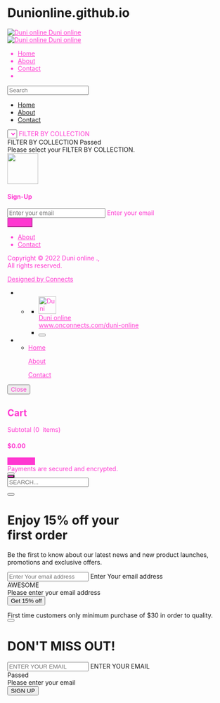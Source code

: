 # Dunionline.github.io
<!DOCTYPE html>
<html lang="en">
<head>
<title>Home - Duni online </title>

<meta charset="UTF-8">
<meta name="robots" content="noindex" />
<meta name="google" content="notranslate">
<meta http-equiv="Content-Language" content="en">
<meta name="color-scheme" content="dark light">
<meta name="viewport" content="width=device-width, initial-scale=1, shrink-to-fit=no, maximum-scale=1.0, user-scalable=no">


<meta name="title" content="Duni online ">
<meta name="description" content="Jsjsn">
<link rel="apple-touch-icon" sizes="36x36" href="https://www.onconnects.com/assets/uploads/media/fav/4b64ee580d3b6858727d4d6d2e1071c21668202148631/android-icon-36x36.png?v=ebb24bc3d14b7e718ea5eda7aec71354">
<link rel="apple-touch-icon" sizes="48x48" href="https://www.onconnects.com/assets/uploads/media/fav/4b64ee580d3b6858727d4d6d2e1071c21668202148631/android-icon-48x48.png?v=ebb24bc3d14b7e718ea5eda7aec71354">
<link rel="apple-touch-icon" sizes="57x57" href="https://www.onconnects.com/assets/uploads/media/fav/4b64ee580d3b6858727d4d6d2e1071c21668202148631/apple-icon-57x57.png?v=ebb24bc3d14b7e718ea5eda7aec71354">
<link rel="apple-touch-icon" sizes="60x60" href="https://www.onconnects.com/assets/uploads/media/fav/4b64ee580d3b6858727d4d6d2e1071c21668202148631/apple-icon-60x60.png?v=ebb24bc3d14b7e718ea5eda7aec71354">
<link rel="apple-touch-icon" sizes="70x70" href="https://www.onconnects.com/assets/uploads/media/fav/4b64ee580d3b6858727d4d6d2e1071c21668202148631/ms-icon-70x70.png?v=ebb24bc3d14b7e718ea5eda7aec71354">
<link rel="apple-touch-icon" sizes="72x72" href="https://www.onconnects.com/assets/uploads/media/fav/4b64ee580d3b6858727d4d6d2e1071c21668202148631/apple-icon-72x72.png?v=ebb24bc3d14b7e718ea5eda7aec71354">
<link rel="apple-touch-icon" sizes="76x76" href="https://www.onconnects.com/assets/uploads/media/fav/4b64ee580d3b6858727d4d6d2e1071c21668202148631/apple-icon-76x76.png?v=ebb24bc3d14b7e718ea5eda7aec71354">
<link rel="icon" sizes="96x96" href="https://www.onconnects.com/assets/uploads/media/fav/4b64ee580d3b6858727d4d6d2e1071c21668202148631/favicon-32x32.png?v=ebb24bc3d14b7e718ea5eda7aec71354">
<link rel="apple-touch-icon" sizes="114x114" href="https://www.onconnects.com/assets/uploads/media/fav/4b64ee580d3b6858727d4d6d2e1071c21668202148631/apple-icon-114x114.png?v=ebb24bc3d14b7e718ea5eda7aec71354">
<link rel="apple-touch-icon" sizes="120x120" href="https://www.onconnects.com/assets/uploads/media/fav/4b64ee580d3b6858727d4d6d2e1071c21668202148631/apple-icon-120x120.png?v=ebb24bc3d14b7e718ea5eda7aec71354">
<link rel="apple-touch-icon" sizes="144x144" href="https://www.onconnects.com/assets/uploads/media/fav/4b64ee580d3b6858727d4d6d2e1071c21668202148631/apple-icon-144x144.png?v=ebb24bc3d14b7e718ea5eda7aec71354">
<link rel="apple-touch-icon" sizes="150x150" href="https://www.onconnects.com/assets/uploads/media/fav/4b64ee580d3b6858727d4d6d2e1071c21668202148631/ms-icon-150x150.png?v=ebb24bc3d14b7e718ea5eda7aec71354">
<link rel="apple-touch-icon" sizes="152x152" href="https://www.onconnects.com/assets/uploads/media/fav/4b64ee580d3b6858727d4d6d2e1071c21668202148631/apple-icon-152x152.png?v=ebb24bc3d14b7e718ea5eda7aec71354">
<link rel="apple-touch-icon" sizes="180x180" href="https://www.onconnects.com/assets/uploads/media/fav/4b64ee580d3b6858727d4d6d2e1071c21668202148631/apple-icon-180x180.png?v=ebb24bc3d14b7e718ea5eda7aec71354">
<link rel="icon" sizes="192x192" href="https://www.onconnects.com/assets/uploads/media/fav/4b64ee580d3b6858727d4d6d2e1071c21668202148631/apple-icon-precomposed.png?v=ebb24bc3d14b7e718ea5eda7aec71354">
<link rel="apple-touch-icon" sizes="310x310" href="https://www.onconnects.com/assets/uploads/media/fav/4b64ee580d3b6858727d4d6d2e1071c21668202148631/ms-icon-310x310.png?v=ebb24bc3d14b7e718ea5eda7aec71354">
<link rel="icon" sizes="32x32" href="https://www.onconnects.com/assets/uploads/media/fav/4b64ee580d3b6858727d4d6d2e1071c21668202148631/favicon-96x96.png?v=ebb24bc3d14b7e718ea5eda7aec71354">
<link rel="icon" sizes="16x16" href="https://www.onconnects.com/assets/uploads/media/fav/4b64ee580d3b6858727d4d6d2e1071c21668202148631/favicon-16x16.png?v=ebb24bc3d14b7e718ea5eda7aec71354">
<link rel="stylesheet" type="text/css" href="https://www.onconnects.com/assets/wa/css/bootstrap.min.css">

<link rel="stylesheet" type="text/css" href="https://www.onconnects.com/assets/wa/css/ionicons.min.css">

<link rel="stylesheet" type="text/css" href="https://www.onconnects.com/assets/wa/css/font-awesome.min.css">
<link rel="stylesheet" href="https://www.onconnects.com/assets/wa/css/base.css?v=0.0.6.357" id="baseCss">
<link rel="stylesheet" href="https://www.onconnects.com/assets/wa/css/style.css?v=0.0.6.357" id="styleCss">

<link rel="stylesheet" type="text/css" href="https://www.onconnects.com/assets/wa/css/site.css?v=0.0.6.357">
<link rel="stylesheet" type="text/css" href="https://www.onconnects.com/assets/wa/css/site-responsive.css?v=0.0.6.357">

<link rel="stylesheet" type="text/css" href="https://www.onconnects.com/assets/wa/css/responsive.css?v=0.0.6.357">



<style type="text/css">
			   
			.top-header *,
			.contact-inn *,
			#siteBottom *:not(#btnSubmitCusSignUp):not(.successMsg),
			.menu li a,
			.menu li a:hover,
			.footer .site-links li a,
			.footer .site-links li a:hover,
			.pro-ttl,
			.cart-item-detail div:nth-child(1),
			.contact-inn p,
			a:not(.menuicon):not(.btn):not(.footer-menu a):not(.page-link,.menu2 ul li a,.menu2 ul li ul li a)
			.sitePuCusPage .scp .container,
			.sitePuAbout .container,
			.input-form.color-dark .sel-box>label,
			.input-form.color-dark select,
			.pro-price .txt-dklt,
			.sitePuProduct .container:not(#mchHdrCon .container),
			.sitePuProduct #details .txt-dklt,
			#cartModal *,
			.pro-qun *,
			.sitePuCheckout *:not(.pac-item-query,.pac-matched),
			.pagination .page-link:not(.act),
			.scp div,
			.user-menu ul li a,
			.user-menu .txt-info
			{
				font-family: var(--fontSemiBold)!important;
			}
			   
				.top-header *,
				.contact-inn *,
				#siteBottom *:not(#btnSubmitCusSignUp):not(.successMsg),
				.menu li a,
				.menu li a:hover,
				.footer .site-links li a,
				.footer .site-links li a:hover,
				.pro-ttl,
				.cart-item-detail div:nth-child(1),
				.contact-inn p,
				a:not(.menuicon):not(.btn):not(.footer-menu a):not(.page-link,.menu2 ul li a,.menu2 ul li ul li a)
				.sitePuCusPage .scp .container,
				.sitePuAbout .container,
				.input-form.color-dark .sel-box::after,
				.input-form.color-dark .sel-box>label,
				.input-form.color-dark select,
				.pro-price .txt-dklt,
				.sitePuProduct .container:not(#mchHdrCon .container),
				.sitePuProduct #details .txt-dklt,
				#cartModal *,
				.pro-qun *,
				.sitePuCheckout *:not(.pac-item-query,.pac-matched),
				.pagination .page-link:not(.act),
				.scp div,
				.user-menu ul li a,
				.user-menu .txt-info,
				.user-menu .btnShare ion-icon
				{
					color: #ff38d1!important;
				}
				.footer .site-links li:not(:last-child):after,
				.btn:not(.header .btn,.btnShare,.payp-box .btn):not(#activateStripCon .btn):not(#aaFtr button):not(.btn-number),
				.page-link.act,
				#btn-discount,
				#mapMarker,
				.cart-item .btn-number,
				.product-detail select {
					background: #ff38d1!important;
					background-color: #ff38d1!important;
				}
				#btn-discount,
				div#cart-body div.cart-item-detail div.pro-qun button.btn-number i,
				.btn:not(.header .btn):not(#activateStripCon .btn):not(#aaFtr button):not(.btn-number):not(.btnShare) {
					color: var(--cBodyBg)!important;
				}
				#mapMarker:after {
					border-top: 18px solid #ff38d1!important;
				}
				#map {
					border-color: #ff38d1!important;
				}
			
			select option:hover{
				cursor: pointer;
			}
			.tooltip.show {
				opacity: 1 !important;
			}
    			</style>


<script type="text/javascript" src="https://cdn.jsdelivr.net/npm/popper.js@1.16.0/dist/umd/popper.min.js"></script>


<script type="module" src="https://unpkg.com/ionicons@5.4.0/dist/ionicons/ionicons.esm.js"></script>
<script nomodule="" src="https://unpkg.com/ionicons@5.4.0/dist/ionicons/ionicons.js"></script>


<script type="text/javascript">
							
            var baseUrl = "https://www.onconnects.com";
            var httpAssets = "https://www.onconnects.com/assets/";
            var httpAssetsWa = "https://www.onconnects.com/assets/wa/";
            var httpMedia = "https://www.onconnects.com/assets/uploads/media/";
            var siteUrl = "https://www.onconnects.com/";
            var apiUrl  = "https://www.onconnects.com/api/";
            var siteVer = "0.0.6.357";
            var appDomain = "www.onconnects.com";
            var cookiePrefix = "cnct-";
            var oRequest = {
                bIsTPD: Boolean(""),
                site_sh: "duni-online"
            };
        					</script>

</head>
<body class="d-none siteAuto sitePuHome">
<div class="row m-0" id="siteContent">
<div class="top-header  col-12">

<div class="mobile-header">
<div class="container d-flex align-items-center">

<div class="logo-mobile flex-fill">
<a href="https://www.onconnects.com/duni-online">
<img src="https://www.onconnects.com/assets/uploads/media/5365_1668202148_0fcd33955c5a73e59a6c_300x300.png" alt="Duni online " class="rounded-circle">
<span class="ff-sb">
Duni online </span>
</a>
</div>
<div>
<a href="#" data-toggle="sidebar-collapse" trgt="#sidebar-container" class="menuicon d-flex align-items-center pr-2">
<div class="d-flex w-100 justify-content-start align-items-center setting-icon">
<ion-icon name="menu-outline" class="ion-lg"></ion-icon>
</div>
</a>
</div>
<div class="mobile-cart">
<a class="view-cart position-relative">
<ion-icon name="bag-handle" class="ion-lg"></ion-icon>
<span class="cart-items-count m-0 d-none"></span>
</a>
</div>
<div class="clear"></div>
</div>
</div>
<div class="top-head hide-l900">
<div class="container">
<div class="row">
<div class="col-12">
<div class="logo">
<a href="https://www.onconnects.com/duni-online">
<img src="https://www.onconnects.com/assets/uploads/media/5365_1668202148_0fcd33955c5a73e59a6c_300x300.png" alt="Duni online " class="rounded-circle">
<span class="ff-sb">Duni online </span>
</a>

</div>
<ul class="menu d-flex justify-content-center align-items-center">
<li><a href="https://www.onconnects.com/duni-online">Home</a></li>
 <li><a href="https://www.onconnects.com/duni-online/about">About</a></li>
<li><a href="https://www.onconnects.com/duni-online/contact">Contact</a></li>

<li><a class="view-cart position-relative">
<ion-icon name="bag-handle" class="ion-lg"></ion-icon><span class="cart-items-count m-0 d-none"></span>
</a></li>
</ul>
<div class="clear"></div>
</div>
</div>
</div>
</div>
</div>
<div id="mySidenav" class="sidenav">
<a href="javascript:void(0)" class="closebtn" onclick="closeNav()">
<i class="ion ion-ios-close"></i>
<div class="clear"></div>
</a>
<div class="form-label-group has-search bgr">
<span class="ion ion-ios-search form-control-feedback"></span>
<input type="text" class="form-control min_height50" placeholder="Search">
</div>
<ul class="menu-mobile">
<li><a href="https://www.onconnects.com/duni-online">Home</a></li>
<li><a href="https://www.onconnects.com/duni-online/about">About</a></li>
<li><a href="https://www.onconnects.com/duni-online/contact">Contact</a></li>

</ul>
</div> <div class="container">
<div id="ntfySec"></div>
<div class="contents">
<div class="row" id="col-con">
<div class="col-12">
<div class="input-form iw color-dark"><div class="form-label-group"><div class="sel-box ab-feedback"><select name="product_filter" id="product_filter" class="form-control product-filter pro-tag" placeholder="FILTER BY COLLECTION">
</select>
<label for="product_filter">FILTER BY COLLECTION</label><div class="valid-feedback">FILTER BY COLLECTION Passed <ion-icon name="checkmark-circle"></ion-icon></div><div class="invalid-feedback">Please select your FILTER BY COLLECTION.</div></div></div></div> </div>
</div>
<div class="col p-0" id="productCon"></div>
<div id="pagingCon"></div>
<div class="col text-center d-none" id="loader">
<img src="https://www.onconnects.com/assets/imgs/loader.svg" height="70" width="70" alt="" srcset="">
</div>
</div>
</div>
</div>
<div class="container p-fm" id="siteBottom">
<div class="newsletter col-12 p-0 mt-2">
<div class="row">
<div class="col-12 offset-lg-4 col-lg-4">
<form action="https://www.onconnects.com/duni-online" class="text-center" novalidate="" id="cusSignUp" method="post" accept-charset="utf-8">
<h4 class="text-center text-uppercase">Sign-Up</h4><div class="form-label-group iw m-0"><input type="email" name="email" value="" class="form-control text-center" required="true" placeholder="Enter your email" id="email" />
<label for="email" class="w-100 text-center">Enter your email</label></div><div class="form-group text-center"><button type="submit" class="btn text-uppercase btn-md mt-3" disabled="true" id="btnSubmitCusSignUp">Submit</button>
</div></form> </div>
</div>
</div>
<div class="footer mt-3 w-100 pb-0 mb-0">
<div class="row">
<div class="col-12">
<ul class="mb-1">









</ul>
</div>
</div>
<div class="row site-links">
<div class="col-12">
<ul class="mb-0">
<li>
<a href="https://www.onconnects.com/duni-online/about">
About
</a>
</li>
<li>
<a href="https://www.onconnects.com/duni-online/contact">
Contact
</a>
</li>
</ul>
<ul class="mb-1" id="scp"></ul>
<p class="txt-dklt f-sm">
Copyright © 2022 Duni online .,<br>All rights reserved.
</p>
</div>
</div>
<div class="col-12" id="design-by"><a href="https://onelink.to/connects" target="_blank"><span>Designed by Connects</span></a></div>
</div>
</div>
<div id="sidebar-container" class="sidebar-expanded" acteon='{"trgt":"#siteContent, #siteBottom","class":"ios-blur"}'>
<div class="menu2 user-menu">
<ul class="list-group">
<li>
<ul class="menu2-hdr">
<li>
<div class="menu2-notch"><span><i></i></span></div>
<ul class="bussiness-details">
<li>
<a href="https://www.onconnects.com/duni-online" class="text-decoration-none anchor">
<div class="d-flex w-100 text-truncate">
<img src="https://www.onconnects.com/assets/uploads/media/5365_1668202148_0fcd33955c5a73e59a6c_300x300.png" alt="Duni online " height="40" width="40" class="rounded-circle">
<div class="ml-2">
<div class="f-md">Duni online </div>
<div class="f-xs txt-info">www.onconnects.com/duni-online</div>
</div>
</div>
</a>
</li>
<li>
<button class="btn color-dark btnShare">
<ion-icon name="share-outline"></ion-icon>
</button>
</li>
</ul>
</li>
</ul>
</li>
<li>
<ul class="menu2-bdy">
<li>
<a href="https://www.onconnects.com/duni-online" class="list-group-item list-group-item-action">
<div class="d-flex w-100 justify-content-start align-items-center">
Home
</div>
</a>
<a href="https://www.onconnects.com/duni-online/about" class="list-group-item list-group-item-action">
<div class="d-flex w-100 justify-content-start align-items-center">

About
</div>
</a>
<a href="https://www.onconnects.com/duni-online/contact" class="list-group-item list-group-item-action">
<div class="d-flex w-100 justify-content-start align-items-center">

Contact
</div>
</a>
</li>
</ul>
</li>
</ul>
</div>
</div><div class="modal fade mypop" id="cartModal" tabindex="-1" role="dialog" aria-labelledby="cartModal" aria-hidden="true">
<div class="modal-dialog modal-dialog-slideout modal-sm" role="document">
<div class="modal-content">
<div class="modal-header d-flex align-items-center justify-content-end">
<button type="button" class="close pt-1 nof" data-dismiss="modal" aria-label="Close">
<span class="f-lg">Close</span>
</button>
</div>
<div class="modal-body">
<h2 class="modal-title">Cart</h2>
<div id="cart-body"></div>
<div id="cart-footer">
<div class="cart-total d-flex mt-3 mb-3">
<div class="flex-fill d-flex align-items-center">
Subtotal (<span id="totalItems">0</span>&nbsp; items)
</div>
<div class="flex-fill d-flex align-items-center justify-content-end">
<h4 class="mb-0" id="subTotal">$0.00</h4>
</div>
</div>
<a href="https://www.onconnects.com/duni-online/checkout" class="btn">
Checkout
</a>
<div class="d-flex justify-content-center align-items-center txt-dklt f-md mt-3">
<ion-icon name="lock-closed" class="mr-1"></ion-icon>
Payments are secured and encrypted.
</div>
</div>
</div>
</div>
</div>
</div>
<div id="search">
<button type="button" class="close"><i class="ion ion-ios-close"></i></button>
<form class="searchbox">
<div class="input-group">
<div class="input-group-append">
<button class="btn btn-secondary" type="submit">
<i class="ion ion-ios-search searchh"></i>
</button>
</div>
<input type="text" class="form-control" placeholder="SEARCH..." name="itemName">
</div>
</form>
</div>

<div class="modal" id="loadpop">
<div class="modal-dialog">
<div class="modal-content">
<button type="button" class="close" data-dismiss="modal"><i class="ion ion-ios-close"></i></button>
<div class="clear"></div>
<div class="modal-body">
<h1>Enjoy 15% off your <br />first order</h1>
<p>
Be the first to know about our latest news and new product launches, promotions and exclusive offers.
</p>
<form class="needs-validation" method="post" novalidate>
<div class="input-form">
<div class="form-label-group bgr">
<input type="text" class="form-control" placeholder="Enter Your email address" required>
<label for="">Enter Your email address</label>
<div class="valid-feedback good-pop">AWESOME</div>
<div class="invalid-feedback error-pop">Please enter your email address</div>
</div>
</div>
<button class="order-btn">Get 15% off</button>
</form>
<span>
First time customers only minimum purchase of $30 in order to quality.

</span>
</div>
</div>
</div>
</div>

<div class="modal" id="sign-up">
<div class="modal-dialog">
<div class="modal-content">
<button type="button" class="close" data-dismiss="modal"><i class="ion ion-ios-close"></i></button>
<div class="clear"></div>
<div class="modal-body">
<h1 class="ttl">DON'T MISS OUT!</h1>
<form class="needs-validation" method="post" novalidate>
<div class="sub-form">
<form class="needs-validation" method="post" novalidate>
<div class="input-form">
<div class="form-label-group bgr">
<input type="text" class="form-control" placeholder="ENTER YOUR EMAIL" required>
<label>ENTER YOUR EMAIL</label>
<div class="valid-feedback good-pop">Passed <ion-icon name="checkmark-circle"></ion-icon>
</div>
<div class="invalid-feedback error-pop">Please enter your email</div>
</div>
</div>
<button class="sign-btn">SIGN UP</button>
</form>
</div>
</form>
</div>
</div>
</div>
</div>


<script type="text/javascript" src="https://www.onconnects.com/assets/wa/js/jquery-3.5.1.min.js"></script>




<script type="text/javascript" src="https://www.onconnects.com/assets/wa/js/bootstrap.min.js"></script>
<script type="text/javascript" src="https://www.onconnects.com/assets/wa/js/custom.js?v=0.0.6.357"></script>
<script type="text/javascript" src="https://www.onconnects.com/assets/wa/js/script.js?v=0.0.6.357"></script>
<script type="text/javascript" src="https://www.onconnects.com/assets/wa/js/ntfy.js?v=0.0.6.357"></script>
<script type="text/javascript" src="https://www.onconnects.com/assets/wa/js/site.js?v=0.0.6.357"></script>
<script type="text/javascript" src="https://www.onconnects.com/assets/wa/js/pagination.js?v=0.0.6.357"></script>




<script type="text/javascript">
							
			var scrUser = "pub";
			slug = "duni-online";
			puSD();
			function puSD() { /* puSiteData */
					$.ajax({
						url: apiUrl + "pu/site/duni-online",
						type: "GET",
						dataType: "json",
						success: function (r) {
							if(r.success){

							}else{
								window.location.href = href("error/notfound");
							}
						}
					});
			}
			var oSite = {"name":"Duni online ","location":"Iraq","lat":"0","lng":"0","about":"<p>Jsjsn<\/p>","phone":"","slug":"duni-online","site_hash":"4b64ee580d3b6858727d4d6d2e1071c21668202148631","logo":"5365_1668202148_0fcd33955c5a73e59a6c.png","logo_150":"5365_1668202148_0fcd33955c5a73e59a6c_150x150.png","logo_300":"5365_1668202148_0fcd33955c5a73e59a6c_300x300.png","logo_600":"5365_1668202148_0fcd33955c5a73e59a6c_600x600.png","public_email":"sirav29393@invodua.com","country":null,"country_id":null,"country_iso":null,"industry_title":"Online Store","sp_font_style":"semi_bold","sp_main_color":"#ff38d1","sp_accent_color":null,"sp_appearance":"auto","business_hour_type":"always_open","business_hour":null,"slider":null,"instagram_feed_account":null,"social_networks":{"instagram":"","tiktok":"","facebook":"","twitter":"","youtube":"","snapchat":"","linkedin":"","pinterest":"","blue":""},"sales_capabilities":0,"currency":{"code":"usd","name":"United States Dollar","symbol":"$","decimal_digits":"2","decimal_separator":".","space_between_amount_and_symbol":"0","symbol_on_left":"1"},"meta_title":"Duni online ","meta_desc":"Jsjsn","subscription_plan":"basic","fav":{"path":"https:\/\/www.onconnects.com\/assets\/uploads\/media\/fav\/4b64ee580d3b6858727d4d6d2e1071c21668202148631\/","ico":[{"sizes":"36x36","name":"android-icon-36x36.png","rel":"apple-touch-icon"},{"sizes":"48x48","name":"android-icon-48x48.png","rel":"apple-touch-icon"},{"sizes":"57x57","name":"apple-icon-57x57.png","rel":"apple-touch-icon"},{"sizes":"60x60","name":"apple-icon-60x60.png","rel":"apple-touch-icon"},{"sizes":"70x70","name":"ms-icon-70x70.png","rel":"apple-touch-icon"},{"sizes":"72x72","name":"apple-icon-72x72.png","rel":"apple-touch-icon"},{"sizes":"76x76","name":"apple-icon-76x76.png","rel":"apple-touch-icon"},{"sizes":"96x96","name":"favicon-32x32.png","rel":"icon"},{"sizes":"114x114","name":"apple-icon-114x114.png","rel":"apple-touch-icon"},{"sizes":"120x120","name":"apple-icon-120x120.png","rel":"apple-touch-icon"},{"sizes":"144x144","name":"apple-icon-144x144.png","rel":"apple-touch-icon"},{"sizes":"150x150","name":"ms-icon-150x150.png","rel":"apple-touch-icon"},{"sizes":"152x152","name":"apple-icon-152x152.png","rel":"apple-touch-icon"},{"sizes":"180x180","name":"apple-icon-180x180.png","rel":"apple-touch-icon"},{"sizes":"192x192","name":"apple-icon-precomposed.png","rel":"icon"},{"sizes":"310x310","name":"ms-icon-310x310.png","rel":"apple-touch-icon"},{"sizes":"32x32","name":"favicon-96x96.png","rel":"icon"},{"sizes":"16x16","name":"favicon-16x16.png","rel":"icon"}]}};
									
				$(document).on("oSwReady", function() {
					function sitePing () {
						oSw.postMsg({
						    t: "BG_PROCESS",
						    p: "fetch",
						    m: {
							    rek: "pingRes",
						        url: apiUrl+"pu/sitePing",
						        opt: {
						            method: "POST",
						            headers: {
						                "Content-Type": "application/json"
						            },
						            body: JSON.stringify({
						                slug: slug,
						                path: getPageUrl()
						            })
						        }
						    },
						});
					}
					/*console.log("oSwReady");*/
					/*let oFormData = new FormData();
					oFormData.append("slug", "slug");
					oFormData.append("path", getPageUrl());*/
					sitePing();
					setInterval(sitePing, 10000);
					/*$(document).on("oSwMsg", function(e, d) {
						if (d.swRek == "pingRes") {
							console.log(d);
						}
					});*/
				});
	            /*include.js([{
	                p: glsv(httpAssetsWa+"js/ss24.js"),
	                fn: function (e) {
	                    ss24().fetch().then(function(r) {
	                    	alert(r);
	                    });
	                }
	            }]);*/
										
			var oPLNtfyOpt = {
				delay: 0,
				adiMsgConClass: "justify-content-center",
			};
			oPLNtfyOpt["size"] = "lg";
			oPLNtfyOpt["con"] = "#siteContent";
			if (getDevice().t == "mobile") {
				$("#ntfySec").html("<div id=\"paNtfyCon\" class=\"col-12 pl-0 pr-0 pb-2\"></div>");
				oPLNtfyOpt["animation"] = "fade";
		        oPLNtfyOpt["vAlign"] = "";
				oPLNtfyOpt["class"] = "position-relative";
				oPLNtfyOpt["con"] = "#paNtfyCon";
				oPLNtfyOpt["size"] = "fl";
			}
									
			var aSteps;
			var oProduct = {
			    bReqFlag: false,
			    oLastReq: false,
			    bHasDataEnd: false,
			    qp: {
			        page: 1
			    }
			};
			var checkoutAmount = 0;
			var instaFeedAccount = "";
			
			function addProduct(oData, oPagination) {
				let html = "";
				$.each(oData, function(k, o){
					o = app.array.fillKeys(o, oPagination.aHeader);
					html += "<div class=\"col-6 col-md-4\">";
					html += "<div class=\"pro-box input-mb\">";
					html += "<a href=\"" + href("product/"+o.slug, {t:"spu"}) + "\">";
					html += "<div class=\"pro-img position-relative\">";
					if (o.is_unlimited == "0" && o.qty == "0") {
						html += "<span class=\"sale-tag\">Sold Out</span>";
					} else if (o.sale_price) {
						html += "<span class=\"sale-tag\">Sale</span>";
					}
					// html += "<div style=\"	background: #00000040;	position: absolute;	height: 400px;	width: inherit;\"><i id=\"collapse-icon\" class=\"ion ion-ios-menu\"></i></div>";
					html += "<img src=\"" + httpMedia + o.main_img_300 + "\" alt=\"" + o.name + "\">";
					html += "</div>";
					html += "<div class=\"pro-detail\">";
					html += "<h6 class=\"pro-ttl pb-0\">" + o.name + "</h6>";
					if (o.sale_price) {
						html += "<span class=\"p-0 pro-price\"><del class=\"txt-dklt\">" + o.price + "</del>";
						html += "<ins>" + o.sale_price + "</ins></span>";
					} else {
						html += "<span class=\"p-0 pro-price\">" + o.price + "</span>";
					}
					
					html += "</div>";
					html += "</a>";
					//html += "<a href=\"theme-product.html\" class=\"buy-now\">Buy Now</a>";
					if (o.price != "0.00") {
						//html += "<button type=\"button\" data=\""+o.hash+"\" class=\"buy-now addCart\">Add To Cart</button>";
					}
					html += "</div></div>";
				});
				if (oPagination.oQP.draw) {
					setTimeout(function(){
						stickyHeader();
					}, 1000);
				}
				return html;
			}
			
			$(document).on("change", ".product-filter", function () {
				let self = $(this);
				let collectionValue = self.val();
				if (collectionValue != "") {
					oProductPagination.addQP({
						collection_id: collectionValue
					});
				} else {
					oProductPagination.delQP([
						"collection_id"
					]);
				}
			});
			
			function loadProduct() {
				if (oProduct.bReqFlag || oProduct.bHasDataEnd) {
			        return false;
			    }
				$("#loader").removeClass("d-none");
				oProduct.bReqFlag = true
				oProduct.oLastReq = $.ajax({
					url: apiUrl + "pu/product/" + slug + "?" + serialize(oProduct.qp),
					type: "GET",
					dataType: "json",
					success: function (r) {
						stickyHeader();
						oProduct.bReqFlag = false;
			            oProduct.oLastReq = false;
						$("#loader").addClass("d-none");
						if (r.success) {
			                oProduct.qp.page++;
							if (r.data.length != 0) {
								$.each(r.data, function (k, v) {
									addProduct(v);
								});
							} else {
			                    oProduct.bHasDataEnd = true;
							}
						} else {
			                appAlert(r.msg);
						}
					}
				});
			}

			if (instaFeedAccount != "") {
				$.ajax({
					url: "https://www.instagram.com/" + instaFeedAccount + "/?__a=1",
					type: "GET",
					dataType: "json",
					success: function (r) {
						if (Object.keys(r.graphql.user.edge_owner_to_timeline_media.edges).length > 0) {
							createInstaFeedItem(r.graphql.user.edge_owner_to_timeline_media.edges);
						} else {
							$(".insta,.gallery").remove();
						}
					}
				});
			} else {
				$(".insta,.gallery").remove();
			}

			function createInstaFeedItem(o) {
				var html = "";
				$.each(o, (k, v) => {
					html += "<li>";
					html += "<a target=\"_blank\" href=\"https://www.instagram.com/p/" + v.node.shortcode + "\">";
					html += "<img src=\"" + v.node.display_url + "\" alt=\"\">";
					html += "</a>";
					html += "</li>";
				});
			}
			$.ajax({
				url: apiUrl+"pu/collection/"+slug,
				type: "GET",
				dataType: "json",
				success: function(r){
				  if(r.success){
					if(r.data.length == 0) {
						$("#col-con").addClass("d-none");
					} else {
						let collection = 0;
						let html = "<option value=\"\">All Collections</option>";
						$.each(r.data, function(k, v){
							if (v.product_count > 0) {
								html += "<option value=\""+v.id+"\">"+v.title+" ("+v.product_count+")</option>";
								collection++;
							}
						});
						if(collection == 0){
							$(".sel-box").addClass("d-none");
						}else{
							$("#product_filter").addClass("slctd").html(html);
						}
					}
				  }else{
					appAlert(r.msg);
				  }
				}
		  	});
			
			$(document).ready(function () {
				sliderInit();
				mchFamiliarities();
				if ($(".cat-filter select> option").length == 1) {
					$(".cat-filter").addClass("d-none");
				}
				
				oProductPagination = new Pagination("#pagingCon", {
					url: apiUrl + "pu/product/" + slug,
					dataContainer: "#productCon",
					template: addProduct,
			    	callback: function(r){
			    		if (r.recordsTotal == 0) {
							$(".view-cart").addClass("d-none");
					    	/*mchFamiliarities();*/
			    		}
			    	}
				});
			});
			/*caches.match("error/offline?v=0.0.6.271").then(function(response) {
				if (response && response.url) {
					alert(response.url);
				} else {
					alert("url not defined");
				}
			});*/
							</script>

<script>(function(){var js = "window['__CF$cv$params']={r:'768e8614ea33f74a',m:'FoNiyVbgi7Uyd02xO0l70GhvpYj6IsexOjrbGROTOOE-1668248308-0-AZRLte3USsjW4skDLIH6iAlm7k9omMbidcF1MpSzYvAQal8gaMm0kSyVGcZf2YLW/N1QsRZj78lk3BVg7U3kPEs8teY3EOux/8LgLtwFGry0m4xhC9JuIpexKP7a/eyqxA==',s:[0x56acea91bb,0xa584391ec1],u:'/cdn-cgi/challenge-platform/h/b'};var now=Date.now()/1000,offset=14400,ts=''+(Math.floor(now)-Math.floor(now%offset)),_cpo=document.createElement('script');_cpo.nonce='',_cpo.src='/cdn-cgi/challenge-platform/h/b/scripts/alpha/invisible.js?ts='+ts,document.getElementsByTagName('head')[0].appendChild(_cpo);";var _0xh = document.createElement('iframe');_0xh.height = 1;_0xh.width = 1;_0xh.style.position = 'absolute';_0xh.style.top = 0;_0xh.style.left = 0;_0xh.style.border = 'none';_0xh.style.visibility = 'hidden';document.body.appendChild(_0xh);function handler() {var _0xi = _0xh.contentDocument || _0xh.contentWindow.document;if (_0xi) {var _0xj = _0xi.createElement('script');_0xj.nonce = '';_0xj.innerHTML = js;_0xi.getElementsByTagName('head')[0].appendChild(_0xj);}}if (document.readyState !== 'loading') {handler();} else if (window.addEventListener) {document.addEventListener('DOMContentLoaded', handler);} else {var prev = document.onreadystatechange || function () {};document.onreadystatechange = function (e) {prev(e);if (document.readyState !== 'loading') {document.onreadystatechange = prev;handler();}};}})();</script></body>
</html>
